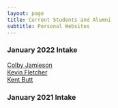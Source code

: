```yaml
---
layout: page
title: Current Students and Alumni
subtitle: Personal Websites
---
```


### January 2022 Intake
[Colby Jamieson](https://www.linkedin.com/in/colby-jamieson-066b8640/)  
[Kevin Fletcher](https://www.linkedin.com/in/kevin-fletcher-0xb/)  
[Kent Butt](https://www.linkedin.com/in/kent-butt/)  


### January 2021 Intake  
